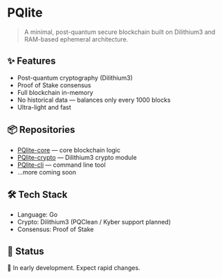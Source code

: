 # PQlite

> A minimal, post-quantum secure blockchain built on Dilithium3 and RAM-based ephemeral architecture.

## ✨ Features
- Post-quantum cryptography (Dilithium3)
- Proof of Stake consensus
- Full blockchain in-memory
- No historical data — balances only every 1000 blocks
- Ultra-light and fast

## 📦 Repositories
- [PQlite-core](https://github.com/ihorblazhko/PQlite-core) — core blockchain logic
- [PQlite-crypto](https://github.com/ihorblazhko/PQlite-crypto) — Dilithium3 crypto module
- [PQlite-cli](https://github.com/ihorblazhko/PQlite-cli) — command line tool
- ...more coming soon

## 🛠️ Tech Stack
- Language: Go
- Crypto: Dilithium3 (PQClean / Kyber support planned)
- Consensus: Proof of Stake

## 🧪 Status
🚧 In early development. Expect rapid changes.
